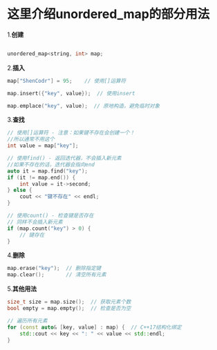 # 这里介绍unordered_map的部分用法

1.**创建**
```c++

unordered_map<string, int> map;
```


2.**插入**
```c++
map["ShenCodr"] = 95;    // 使用[]运算符

map.insert({"key", value});  // 使用insert

map.emplace("key", value);  // 原地构造，避免临时对象
```

3.**查找**

```c++
// 使用[]运算符 - 注意：如果键不存在会创建一个！
//所以通常不用这个
int value = map["key"];  

// 使用find() - 返回迭代器，不会插入新元素
//如果不存在的话，迭代器会指向end
auto it = map.find("key");
if (it != map.end()) {
    int value = it->second;
} else {
    cout << "键不存在" << endl;
}

// 使用count() - 检查键是否存在
// 同样不会插入新元素
if (map.count("key") > 0) {
    // 键存在
}
```

4.**删除**

```c++
map.erase("key");  // 删除指定键
map.clear();       // 清空所有元素
```

5.**其他用法**

```c++
size_t size = map.size();  // 获取元素个数
bool empty = map.empty();  // 检查是否为空

// 遍历所有元素
for (const auto& [key, value] : map) {  // C++17结构化绑定
    std::cout << key << ": " << value << std::endl;
}
```
